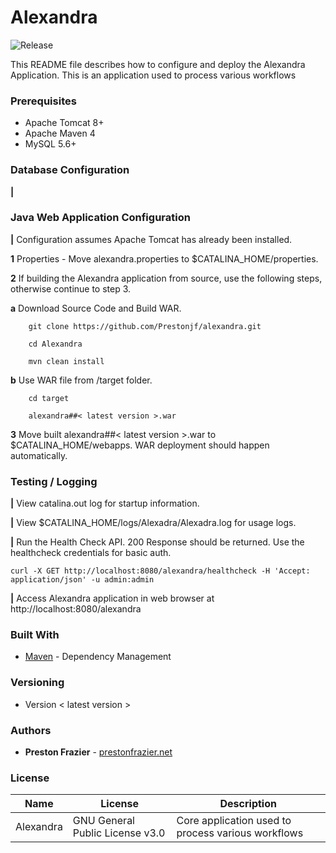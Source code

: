 # Alexandra

![Release](https://img.shields.io/badge/release-v0.2.0-blue.svg)

This README file describes how to configure and deploy the Alexandra Application.
This is an application used to process various workflows


### Prerequisites
- 	Apache Tomcat 8+
- 	Apache Maven 4
-	MySQL 5.6+

### Database Configuration

**|**


### Java Web Application Configuration
**|** Configuration assumes Apache Tomcat has already been installed.  

**1** Properties - Move alexandra.properties to $CATALINA_HOME/properties.

**2** If building the Alexandra application from source, use the following steps, otherwise continue to step 3.

**a** Download Source Code and Build WAR.

```
	git clone https://github.com/Prestonjf/alexandra.git
	
	cd Alexandra
	
	mvn clean install
```
**b** Use WAR file from /target folder.

```
	cd target
	
	alexandra##< latest version >.war
```
	

**3** Move built alexandra##< latest version >.war to $CATALINA_HOME/webapps. WAR deployment should happen automatically.



### Testing / Logging

**|** View catalina.out log for startup information.

**|** View $CATALINA_HOME/logs/Alexadra/Alexadra.log for usage logs.

**|** Run the Health Check API. 200 Response should be returned. Use the healthcheck credentials for basic auth.

```
curl -X GET http://localhost:8080/alexandra/healthcheck -H 'Accept: application/json' -u admin:admin
```

**|** Access Alexandra application in web browser at http://localhost:8080/alexandra

### Built With

* [Maven](https://maven.apache.org/) - Dependency Management

### Versioning

*	Version < latest version >


### Authors

* **Preston Frazier** - [prestonfrazier.net](preston@prestonfrazier.net)

### License
| Name | License | Description |
|---|---|---|
| Alexandra | GNU General Public License v3.0 | Core application used to process various workflows

